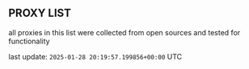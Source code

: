 ## PROXY LIST

all proxies in this list were collected from open sources and tested for functionality

last update: `2025-01-28 20:19:57.199856+00:00` UTC